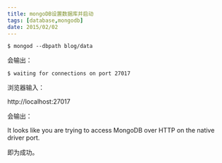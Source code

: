 ```yaml
---
title: mongoDB设置数据库并启动
tags: [database,mongodb]
date: 2015/02/02
---
```


```
$ mongod --dbpath blog/data
```

会输出：

```
$ waiting for connections on port 27017
```

浏览器输入：

http://localhost:27017

会输出：

It looks like you are trying to access MongoDB over HTTP on the native driver port.

即为成功。
